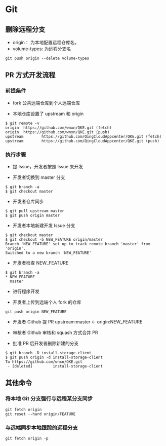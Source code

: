 # Git

## 删除远程分支

- origin： 为本地配置远程仓库名，
- volume-types: 为远程分支名

```
git push origin --delete volume-types
```

## PR 方式开发流程

### 前提条件
- fork 公共远端仓库到个人远端仓库

- 本地仓库设置了 upstream 和 origin
```
$ git remote -v
origin  https://github.com/wnxn/QKE.git (fetch)
origin  https://github.com/wnxn/QKE.git (push)
upstream        https://github.com/QingCloudAppcenter/QKE.git (fetch)
upstream        https://github.com/QingCloudAppcenter/QKE.git (push)
```

### 执行步骤

- 提 Issue，开发者按照 Issue 来开发

- 开发者切换到 master 分支
```
$ git branch -a
$ git checkout master
```

- 开发者仓库同步 
```
$ git pull upstream master
$ git push origin master
```

- 开发者本地新建开发 Issue 分支
```
$ git checkout master
$ git checkout -b NEW_FEATURE origin/master
Branch 'NEW_FEATURE' set up to track remote branch 'master' from 'origin'.
Switched to a new branch 'NEW_FEATURE'
```

- 开发者检查 NEW_FEATURE
```
$ git branch -a
* NEW_FEATURE
  master
```
- 进行程序开发

- 开发者上传到远端个人 fork 的仓库
```
git push origin NEW_FEATURE
```

- 开发者 Github 提 PR  upstream:master <- origin:NEW_FEATURE

- 审核者 Github 审核和 squash 方式合并 PR

- 批准 PR 后开发者删除新建的分支
```
$ git branch -D install-storage-client
$ git push origin -d install-storage-client
To https://github.com/wnxn/QKE.git
 - [deleted]         install-storage-client
```

## 其他命令
### 将本地 Git 分支强行与远程某分支同步

```
git fetch origin
git reset --hard origin/FEATURE
```

### 与远端同步本地跟踪的远程分支

```
git fetch origin -p
```